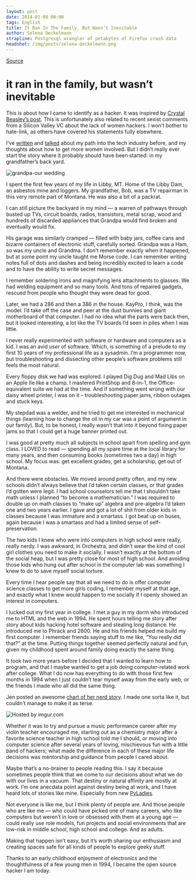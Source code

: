 ```yaml
---
layout: post
date: 2014-01-08 00:00
tags: English
title: It Ran In The Family, But Wasn’t Inevitable
author: Selena Deckelmann
strapline: Postgresql wrangler of petabytes of Firefox crash data
headshot: /img/posts/selena-deckelmann.png
---
```


[Source](http://www.chesnok.com/daily/2014/01/08/my-nerd-story-it-ran-in-the-family/ "Permalink to it ran in the family, but wasn’t inevitable")

# it ran in the family, but wasn’t inevitable

This is about how I came to identify as a hacker. It was inspired by [Crystal Beasley’s post][1]. This is unfortunately also related to recent sexist comments from a Silicon Valley VC about the lack of women hackers. I won’t bother to hate-link, as others have covered his statements fully elsewhere.

I’ve [written][2] and [talked][3] about my path into the tech industry before, and my thoughts about how to get more women involved. But I didn’t really ever start the story where it probably should have been started: in my grandfather’s back yard.

![grandpa-our wedding][4]

I spent the first few years of my life in Libby, MT. Home of the Libby Dam, an asbestos mine and loggers. My grandfather, Bob, was a TV repairman in this very remote part of Montana. He was also a bit of a packrat.

I can still picture the backyard in my mind — a warren of pathways through busted up TVs, circuit boards, radios, transistors, metal scrap, wood and hundreds of discarded appliances that Grandpa would find broken and eventually would fix.

His garage was similarly cramped — filled with baby jars, coffee cans and bizarre containers of electronic stuff, carefully sorted. Grandpa was a Ham, so was my uncle and Grandma. I don’t remember exactly when it happened, but at some point my uncle taught me Morse code. I can remember writing notes full of dots and dashes and being incredibly excited to learn a code and to have the ability to write secret messages.

I remember soldering irons and magnifying lens attachments to glasses. We had welding equipment and so many tools. And tons of repaired gadgets, rescued from people who thought they were dead for good.

Later, we had a 286 and then a 386 in the house. KayPro, I think, was the model. I’d take off the case and peer at the dust bunnies and giant motherboard of that computer. I had no idea what the parts were back then, but it looked interesting, a lot like the TV boards I’d seen in piles when I was little.

I never really experimented with software or hardware and computers as a kid. I was an avid _user_ of software. Which, is something of a prelude to my first 10 years of my professional life as a sysadmin. I’m a programmer now, but troubleshooting and dissecting other people’s software problems still feels the most natural.

Every floppy disk we had was explored. I played Dig Dug and Mad Libs on an Apple IIe like a champ. I mastered PrintShop and 8-in-1, the Office-equivalent suite we had at the time. And if something went wrong with our daisy wheel printer, I was on it – troubleshooting paper jams, ribbon outages and stuck keys.

My stepdad was a welder, and he tried to get me interested in mechanical things (learning how to change the oil in my car was a point of argument in our family). But, to be honest, I really wasn’t that into it beyond fixing paper jams so that I could get a huge banner printed out.

I was good at pretty much all subjects in school apart from spelling and gym class. I LOVED to read — spending all my spare time at the local library for many years, and then consuming books (sometimes two a day) in high school. My focus was: get excellent grades, get a scholarship, get out of Montana.

And there were obstacles. We moved around pretty often, and my new schools didn’t always believe that I’d taken certain classes, or that grades I’d gotten were legit. I had school counselors tell me that I shouldn’t take math unless I planned “to become a mathematician.” I was required to double up on math classes to “make up” algebra and pre-algebra I’d taken one and two years earlier. I gave and got a lot of shit from older kids in classes because I was immature and a smartass. I got beat up on buses, again because I was a smartass and had a limited sense of self-preservation.

The two kids I knew who were into computers in high school were really, really nerdy. I was awkward, in Orchestra, and didn’t wear the kind of cool girl clothes you need to make it socially. I wasn’t exactly at the bottom of the social heap, but I was pretty close for most of high school. And avoiding those kids who hung out after school in the computer lab was something I knew to do to save myself social torture.

Every time I hear people say that all we need to do is offer computer science classes to get more girls coding, I remember myself at that age, and exactly what I knew would happen to me socially if I openly showed an interest in computers.

I lucked out my first year in college. I met a guy in my dorm who introduced me to HTML and the web in 1994. He spent hours telling me story after story about kids hacking hotel software and stealing long distance. He introduced me to Phrack and 2600. He and his friends helped me build my first computer. I remember friends saying stuff to me like, “You really did that?” at the time. Putting things together seemed perfectly natural and fun, given my childhood spent around family doing exactly the same thing.

It took two more years before I decided that I wanted to learn how to program, and that I maybe wanted to get a job doing computer-related work after college. What I do now has everything to do with those first few months in 1994 when I just couldn’t tear myself away from the early web, or the friends I made who all did the same thing.

Jen posted an awesome [chart of her nerd story][5]. I made one sorta like it, but couldn’t manage to make it as terse.

![][6]

Whether it was to try and pursue a music performance career after my violin teacher encouraged me, starting out as a chemistry major after a favorite science teacher in high school told me I should, or moving into computer science after several years of loving, mischievous fun with a little band of hackers; what made the difference in each of these major life decisions was mentorship and guidance from people I cared about.

Maybe that’s a no-brainer to people reading this. I say it because sometimes people think that we come to our decisions about what we do with our lives in a vacuum. That destiny or natural affinity are mostly at work. I’m one anecdata point against destiny being at work, and I have heard lots of stories like mine. Especially from new [PyLadies][7].

Not everyone is like me, but I think plenty of people are. And those people who are like me — who could have picked one of many careers, who like computers but weren’t in love or obsessed with them at a young age — could really use role models, fun projects and social environments that are low-risk in middle school, high school and college. And as adults.

Making that happen isn’t easy, but it’s worth sharing our enthusiasm and creating spaces safe for all kinds of people to explore geeky stuff.

Thanks to an early childhood enjoyment of electronics and the thoughtfulness of a few young men in 1994, I became the open source hacker I am today.

   [1]: http://skinnywhitegirl.com/blog/my-nerd-story/1101/
   [2]: http://www.oreillynet.com/pub/a/womenintech/2007/09/28/to-sir-with-love-how-to-get-more-women-involved-in-open-source.html
   [3]: http://www.chesnok.com/daily/2012/05/25/thoughts-from-think-out-louds-women-in-tech-radio-broadcast/
   [4]: http://www.chesnok.com/daily/wp-content/uploads/2014/01/5886264528_2c24f190ac_o-300x226.jpg
   [5]: http://ednapiranha.com/2014/the-tech-story-of-edna/
   [6]: http://i.imgur.com/WwmXXR0l.png (Hosted by imgur.com)
   [7]: http://pyladies.com
  